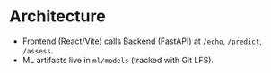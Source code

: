 # Architecture
- Frontend (React/Vite) calls Backend (FastAPI) at `/echo`, `/predict`, `/assess`.
- ML artifacts live in `ml/models` (tracked with Git LFS).

